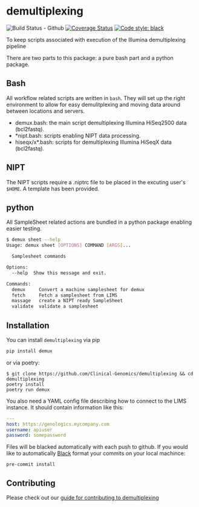 # demultiplexing
![Build Status - Github][gh-actions-badge]
[![Coverage Status][coveralls-image]][coveralls-url]
[![Code style: black][black-image]][black-url]

To keep scripts associated with execution of the Illumina demultiplexing pipeline

There are two parts to this package: a pure bash part and a python package.

## Bash

All workflow related scripts are written in `bash`. They will set up the right environment to allow for easy demulitplexing and moving data around between locations and servers.

* demux.bash: the main script demultiplexing Illumina HiSeq2500 data (bcl2fastq).
* *nipt.bash: scripts enabling NIPT data processing.
* hiseqx/x*.bash: scripts for demultiplexing Illumina HiSeqX data (bcl2fastq).

## NIPT

The NIPT scripts require a .niptrc file to be placed in the excuting user's `$HOME`. A template has been provided.

## python

All SampleSheet related actions are bundled in a python package enabling easier testing.

```bash
$ demux sheet --help
Usage: demux sheet [OPTIONS] COMMAND [ARGS]...

  Samplesheet commands

Options:
  --help  Show this message and exit.

Commands:
  demux     Convert a machine samplesheet for demux
  fetch     Fetch a samplesheet from LIMS
  massage   create a NIPT ready SampleSheet
  validate  validate a samplesheet
```

## Installation

You can install `demultiplexing` via pip

````bash
pip install demux
```` 

or via poetry:
```
$ git clone https://github.com/Clinical-Genomics/demultiplexing && cd demultiplexing
poetry install
poetry run demux
```

You also need a YAML config file describing how to connect to the LIMS instance. It should contain information like this:

```yaml
---
host: https://genologics.mycompany.com
username: apiuser
password: somepassword
```

Files will be blacked automatically with each push to github. If you would like to automatically [Black][black-url] format your commits on your local machince:

```
pre-commit install
```

## Contributing

Please check out our [guide for contributing to demultiplexing](CONTRIBUTING.md)

[coveralls-url]: https://coveralls.io/github/Clinical-Genomics/demultiplexing
[black-url]: https://github.com/psf/black

<!-- badges -->
[gh-actions-badge]: https://github.com/Clinical-Genomics/demultiplexing/workflows/Demultiplexing%20CI/badge.svg
[coveralls-image]: https://coveralls.io/repos/github/Clinical-Genomics/demultiplexing/badge.svg?branch=master
[black-image]: https://img.shields.io/badge/code%20style-black-000000.svg
